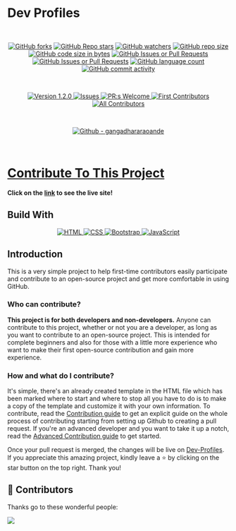 # Dev Profiles
<br/>
<p align="center">
  <a href="https://github.com/gangadhararaoande/Dev-Profiles/forks"><img alt="GitHub forks" src="https://img.shields.io/github/forks/gangadhararaoande/Dev-Profiles?style=flat-square"></a>
  <a href="https://github.com/gangadhararaoande/Dev-Profiles/stargazers"><img alt="GitHub Repo stars" src="https://img.shields.io/github/stars/gangadhararaoande/Dev-Profiles?style=flat-square"></a>
  <a href="https://github.com/gangadhararaoande/Dev-Profiles/watchers"><img alt="GitHub watchers" src="https://img.shields.io/github/watchers/gangadhararaoande/Dev-Profiles?style=flat-square"></a>
  <a href="https://github.com/gangadhararaoande/Dev-Profiles"><img alt="GitHub repo size" src="https://img.shields.io/github/repo-size/gangadhararaoande/Dev-Profiles?style=flat-square"></a>
  <a href="https://github.com/gangadhararaoande/Dev-Profiles"><img alt="GitHub code size in bytes" src="https://img.shields.io/github/languages/code-size/gangadhararaoande/Dev-Profiles"></a>
  <a href="https://github.com/gangadhararaoande/Dev-Profiles/issues"><img alt="GitHub Issues or Pull Requests" src="https://img.shields.io/github/issues-pr/gangadhararaoande/Dev-Profiles?style=flat-square"></a>
  <a href="https://github.com/gangadhararaoande/Dev-Profiles/issues"><img alt="GitHub Issues or Pull Requests" src="https://img.shields.io/github/issues-pr-closed/gangadhararaoande/Dev-Profiles?style=flat-square"></a>
  <a href="https://github.com/gangadhararaoande/Dev-Profiles"><img alt="GitHub language count" src="https://img.shields.io/github/languages/count/gangadhararaoande/Dev-Profiles?style=flat-square"></a>
  <a href="https://github.com/gangadhararaoande/Dev-Profiles/commits/main"><img alt="GitHub commit activity" src="https://img.shields.io/github/commit-activity/t/gangadhararaoande/Dev-Profiles?style=flat-square"></a>
</p>
<br/>
<p align="center">
  <a href="https://github.com/gangadhararaoande/Dev-Profiles/pulls">
    <img alt="Version 1.2.0" src="https://img.shields.io/badge/Version-1.2.0-orange.svg">
  </a>
  <a href="https://github.com/gangadhararaoande/Dev-Profiles/issues">
    <img alt="Issues" src="https://img.shields.io/github/issues/gangadhararaoande/Dev-Profiles.svg?style=flat">
  </a>
  <a href="https://github.com/gangadhararaoande/Dev-Profiles/pulls">
    <img alt="PR:s Welcome" src="https://img.shields.io/badge/PR:s-welcome-brightgreen.svg">
  </a>
  <a href="https://github.com/gangadhararaoande/Dev-Profiles/pulls">
    <img alt="First Contributors" src="https://img.shields.io/badge/first-contributors-brightgreen.svg">
  </a>
  <a href="https://allcontributors.org">
    <img alt="All Contributors" src="https://img.shields.io/github/all-contributors/gangadhararaoande/Dev-Profiles/main">
  </a>
</p>

<br/>
<p align="center">
  <a href="https://github.com/gangadhararaoande"><img alt="Github - gangadhararaoande" src="https://img.shields.io/badge/GitHub-gangadhararaoande-181717?style=flat-square&logo=github"></a>
</p>
<br/>

# [Contribute To This Project](https://github.com/gangadhararaoande/Dev-Profiles/)
**Click on the [link](https://dev-profiles-gangadhararaoande.vercel.app) to see the live site!**

## Build With
<p align="center">
  <a href="https://img.shields.io/badge/html-%23E34F26.svg?style=for-the-badge&logo=html5&logoColor=white">
    <img alt="HTML" src="https://img.shields.io/badge/html-%23E34F26.svg?style=for-the-badge&logo=html5&logoColor=white">
  </a>
  <a href="https://img.shields.io/badge/css-%231572B6.svg?style=for-the-badge&logo=css3&logoColor=white">
    <img alt="CSS" src="https://img.shields.io/badge/css-%231572B6.svg?style=for-the-badge&logo=css3&logoColor=white">
  </a>
  <a href="https://img.shields.io/badge/bootstrap-%239B30FF.svg?style=for-the-badge&logo=bootstrap&logoColor=white">
    <img alt="Bootstrap" src="https://img.shields.io/badge/bootstrap-%239B30FF.svg?style=for-the-badge&logo=bootstrap&logoColor=white">
  </a>
  <a href="https://img.shields.io/badge/javascript-%23323330.svg?style=for-the-badge&logo=javascript&logoColor=%23F7DF1E">
    <img alt="JavaScript" src="https://img.shields.io/badge/javascript-%23323330.svg?style=for-the-badge&logo=javascript&logoColor=%23F7DF1E">
  </a>
</p>


## Introduction

This is a very simple project to help first-time contributors easily participate and contribute to an open-source project and get more comfortable in using GitHub.

### Who can contribute?

**This project is for both developers and non-developers.**
Anyone can contribute to this project, whether or not you are a developer, as long as you want to contribute to an open-source project.
This is intended for complete beginners and also for those with a little more experience who want to make their first open-source contribution and gain more experience.

### How and what do I contribute?

It's simple, there's an already created template in the HTML file which has been marked where to start and where to stop all you have to do is to make a copy of the template and customize it with your own information. To contribute, read the [Contribution guide](contribution.md) to get an explicit guide on the whole process of contributing starting from setting up Github to creating a pull request. If you're an advanced developer and you want to take it up a notch, read the [Advanced Contribution guide](advanced-contribution.md) to get started.

Once your pull request is merged, the changes will be live on [Dev-Profiles](https://dev-profiles-gangadhararaoande.vercel.app). If you appreciate this amazing project, kindly leave a ⭐ by clicking on the star button on the top right.
Thank you!

<h2>🤝 Contributors</h2>

Thanks go to these wonderful people:

<a href="https://github.com/gangadhararaoande/Dev-Profiles/graphs/contributors">
  <img src="https://contrib.rocks/image?repo=gangadhararaoande/Dev-Profiles" />
</a>



